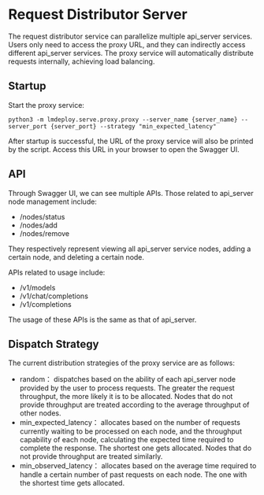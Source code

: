 # Request Distributor Server

The request distributor service can parallelize multiple api_server services. Users only need to access the proxy URL, and they can indirectly access different api_server services. The proxy service will automatically distribute requests internally, achieving load balancing.

## Startup

Start the proxy service:

```shell
python3 -m lmdeploy.serve.proxy.proxy --server_name {server_name} --server_port {server_port} --strategy "min_expected_latency"
```

After startup is successful, the URL of the proxy service will also be printed by the script. Access this URL in your browser to open the Swagger UI.

## API

Through Swagger UI, we can see multiple APIs. Those related to api_server node management include:

- /nodes/status
- /nodes/add
- /nodes/remove

They respectively represent viewing all api_server service nodes, adding a certain node, and deleting a certain node.

APIs related to usage include:

- /v1/models
- /v1/chat/completions
- /v1/completions

The usage of these APIs is the same as that of api_server.

## Dispatch Strategy

The current distribution strategies of the proxy service are as follows:

- random： dispatches based on the ability of each api_server node provided by the user to process requests. The greater the request throughput, the more likely it is to be allocated. Nodes that do not provide throughput are treated according to the average throughput of other nodes.
- min_expected_latency： allocates based on the number of requests currently waiting to be processed on each node, and the throughput capability of each node, calculating the expected time required to complete the response. The shortest one gets allocated. Nodes that do not provide throughput are treated similarly.
- min_observed_latency： allocates based on the average time required to handle a certain number of past requests on each node. The one with the shortest time gets allocated.
